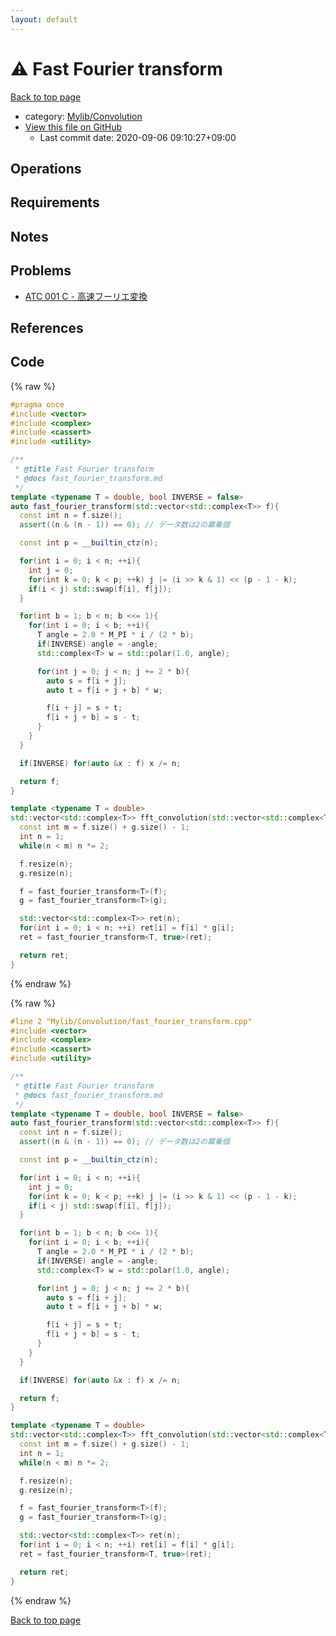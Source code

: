 ```yaml
---
layout: default
---
```


<!-- mathjax config similar to math.stackexchange -->
<script type="text/javascript" async
  src="https://cdnjs.cloudflare.com/ajax/libs/mathjax/2.7.5/MathJax.js?config=TeX-MML-AM_CHTML">
</script>
<script type="text/x-mathjax-config">
  MathJax.Hub.Config({
    TeX: { equationNumbers: { autoNumber: "AMS" }},
    tex2jax: {
      inlineMath: [ ['$','$'] ],
      processEscapes: true
    },
    "HTML-CSS": { matchFontHeight: false },
    displayAlign: "left",
    displayIndent: "2em"
  });
</script>

<script type="text/javascript" src="https://cdnjs.cloudflare.com/ajax/libs/jquery/3.4.1/jquery.min.js"></script>
<script src="https://cdn.jsdelivr.net/npm/jquery-balloon-js@1.1.2/jquery.balloon.min.js" integrity="sha256-ZEYs9VrgAeNuPvs15E39OsyOJaIkXEEt10fzxJ20+2I=" crossorigin="anonymous"></script>
<script type="text/javascript" src="../../../assets/js/copy-button.js"></script>
<link rel="stylesheet" href="../../../assets/css/copy-button.css" />


# :warning: Fast Fourier transform

<a href="../../../index.html">Back to top page</a>

* category: <a href="../../../index.html#d1ac32c11c508fec0764fa012d8d2913">Mylib/Convolution</a>
* <a href="{{ site.github.repository_url }}/blob/master/Mylib/Convolution/fast_fourier_transform.cpp">View this file on GitHub</a>
    - Last commit date: 2020-09-06 09:10:27+09:00




## Operations

## Requirements

## Notes

## Problems

- [ATC 001 C - 高速フーリエ変換](https://atcoder.jp/contests/atc001/tasks/fft_c)

## References


## Code

<a id="unbundled"></a>
{% raw %}
```cpp
#pragma once
#include <vector>
#include <complex>
#include <cassert>
#include <utility>

/**
 * @title Fast Fourier transform
 * @docs fast_fourier_transform.md
 */
template <typename T = double, bool INVERSE = false>
auto fast_fourier_transform(std::vector<std::complex<T>> f){
  const int n = f.size();
  assert((n & (n - 1)) == 0); // データ数は2の冪乗個

  const int p = __builtin_ctz(n);

  for(int i = 0; i < n; ++i){
    int j = 0;
    for(int k = 0; k < p; ++k) j |= (i >> k & 1) << (p - 1 - k);
    if(i < j) std::swap(f[i], f[j]);
  }

  for(int b = 1; b < n; b <<= 1){
    for(int i = 0; i < b; ++i){
      T angle = 2.0 * M_PI * i / (2 * b);
      if(INVERSE) angle = -angle;
      std::complex<T> w = std::polar(1.0, angle);

      for(int j = 0; j < n; j += 2 * b){
        auto s = f[i + j];
        auto t = f[i + j + b] * w;

        f[i + j] = s + t;
        f[i + j + b] = s - t;
      }
    }
  }

  if(INVERSE) for(auto &x : f) x /= n;

  return f;
}

template <typename T = double>
std::vector<std::complex<T>> fft_convolution(std::vector<std::complex<T>> f, std::vector<std::complex<T>> g){
  const int m = f.size() + g.size() - 1;
  int n = 1;
  while(n < m) n *= 2;

  f.resize(n);
  g.resize(n);

  f = fast_fourier_transform<T>(f);
  g = fast_fourier_transform<T>(g);

  std::vector<std::complex<T>> ret(n);
  for(int i = 0; i < n; ++i) ret[i] = f[i] * g[i];
  ret = fast_fourier_transform<T, true>(ret);

  return ret;
}

```
{% endraw %}

<a id="bundled"></a>
{% raw %}
```cpp
#line 2 "Mylib/Convolution/fast_fourier_transform.cpp"
#include <vector>
#include <complex>
#include <cassert>
#include <utility>

/**
 * @title Fast Fourier transform
 * @docs fast_fourier_transform.md
 */
template <typename T = double, bool INVERSE = false>
auto fast_fourier_transform(std::vector<std::complex<T>> f){
  const int n = f.size();
  assert((n & (n - 1)) == 0); // データ数は2の冪乗個

  const int p = __builtin_ctz(n);

  for(int i = 0; i < n; ++i){
    int j = 0;
    for(int k = 0; k < p; ++k) j |= (i >> k & 1) << (p - 1 - k);
    if(i < j) std::swap(f[i], f[j]);
  }

  for(int b = 1; b < n; b <<= 1){
    for(int i = 0; i < b; ++i){
      T angle = 2.0 * M_PI * i / (2 * b);
      if(INVERSE) angle = -angle;
      std::complex<T> w = std::polar(1.0, angle);

      for(int j = 0; j < n; j += 2 * b){
        auto s = f[i + j];
        auto t = f[i + j + b] * w;

        f[i + j] = s + t;
        f[i + j + b] = s - t;
      }
    }
  }

  if(INVERSE) for(auto &x : f) x /= n;

  return f;
}

template <typename T = double>
std::vector<std::complex<T>> fft_convolution(std::vector<std::complex<T>> f, std::vector<std::complex<T>> g){
  const int m = f.size() + g.size() - 1;
  int n = 1;
  while(n < m) n *= 2;

  f.resize(n);
  g.resize(n);

  f = fast_fourier_transform<T>(f);
  g = fast_fourier_transform<T>(g);

  std::vector<std::complex<T>> ret(n);
  for(int i = 0; i < n; ++i) ret[i] = f[i] * g[i];
  ret = fast_fourier_transform<T, true>(ret);

  return ret;
}

```
{% endraw %}

<a href="../../../index.html">Back to top page</a>

